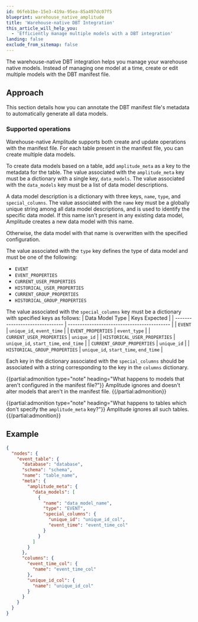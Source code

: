 ```yaml
---
id: 06feb1be-15e3-419a-95ea-85a497dc07f5
blueprint: warehouse_native_amplitude
title: 'Warehouse-native DBT Integration'
this_article_will_help_you:
  - 'Efficiently manage multiple models with a DBT integration'
landing: false
exclude_from_sitemap: false
---
```

The warehouse-native DBT integration helps you manage your warehouse native models.
Instead of managing one model at a time, create or edit multiple models with the DBT manifest file.

## Approach

This section details how you can annotate the DBT manifest file's metadata to automatically generate all data models.

### Supported operations

Warehouse-native Amplitude supports both create and update operations with the manifest file. For each table present in the manifest file, you can create multiple data models. 

To create data models based on a table, add `amplitude_meta` as a key to the metadata for the table. The value associated with the `amplitude_meta` key must be a dictionary with a single key, `data_models`. The value associated with the `data_models` key must be a list of data model descriptions.

A data model description is a dictionary with three keys, `name`, `type`, and `special_columns`. The value associated with the `name` key must be a globally unique string among all data model descriptions, and is used to identify the specific data model. If this name isn't present in any existing data model, Amplitude creates a new data model with this name.

Otherwise, the data model with that name is overwritten with the specified configuration.

The value associated with the `type` key defines
the type of data model and must be one of the following:

- `EVENT`
- `EVENT_PROPERTIES`
- `CURRENT_USER_PROPERTIES`
- `HISTORICAL_USER_PROPERTIES`
- `CURRENT_GROUP_PROPERTIES`
- `HISTORICAL_GROUP_PROPERTIES`

The value associated with the `special_columns` key must be a dictionary with
specified keys as follows:
| Data Model Type                 | Keys Expected                               |
| ------------------------------- | ------------------------------------------- |
| `EVENT`                       | `unique_id`, `event_time`               |
| `EVENT_PROPERTIES`            | `event_type`                              |
| `CURRENT_USER_PROPERTIES`     | `unique_id`                               |
| `HISTORICAL_USER_PROPERTIES`  | `unique_id`, `start_time`, `end_time` |
| `CURRENT_GROUP_PROPERTIES`    | `unique_id`                               |
| `HISTORICAL_GROUP_PROPERTIES` | `unique_id`, `start_time`, `end_time` |

Each key in the dictionary associated with the `special_columns` should be associated
with a string corresponding to the key in the `columns` dictionary.

{{partial:admonition type="note" heading="What happens to models that aren't configured in the manifest file?"}}
Amplitude ignores and doesn't alter models that aren't in the manifest file.
{{/partial:admonition}}

{{partial:admonition type="note" heading="What happens to tables which don't specify the `amplitude_meta` key?"}}
Amplitude ignores all such tables.
{{/partial:admonition}}

## Example

```json
{
  "nodes": {
    "event_table": {
      "database": "database",
      "schema": "schema",
      "name": "table_name",
      "meta": {
        "amplitude_meta": {
          "data_models": [
            {
              "name": "data_model_name",
              "type": "EVENT",
              "special_columns": {
                "unique_id": "unique_id_col",
                "event_time": "event_time_col"
              }
            }
          ]
        }
      },
      "columns": {
        "event_time_col": {
          "name": "event_time_col"
        },
        "unique_id_col": {
          "name": "unique_id_col"
        }
      }
    }
  }
}
```

